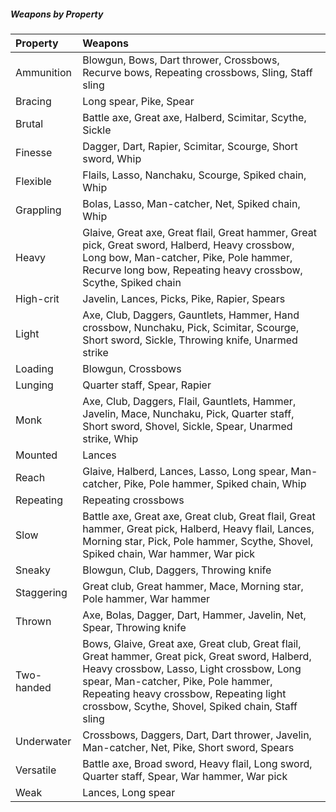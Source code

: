 ##### Weapons by Property
| Property   | Weapons |
|:-----------|:--------|
| Ammunition | Blowgun, Bows, Dart thrower, Crossbows, Recurve bows, Repeating crossbows, Sling, Staff sling |
| Bracing    | Long spear, Pike, Spear |
| Brutal     | Battle axe, Great axe, Halberd, Scimitar, Scythe, Sickle |
| Finesse    | Dagger, Dart, Rapier, Scimitar, Scourge, Short sword, Whip |
| Flexible   | Flails, Lasso, Nanchaku, Scourge, Spiked chain, Whip |
| Grappling  | Bolas, Lasso, Man-catcher, Net, Spiked chain, Whip |
| Heavy      | Glaive, Great axe, Great flail, Great hammer, Great pick, Great sword, Halberd, Heavy crossbow, Long bow, Man-catcher, Pike, Pole hammer, Recurve long bow, Repeating heavy crossbow, Scythe, Spiked chain |
| High-crit  | Javelin, Lances, Picks, Pike, Rapier, Spears |
| Light      | Axe, Club, Daggers, Gauntlets, Hammer, Hand crossbow, Nunchaku, Pick, Scimitar, Scourge, Short sword, Sickle, Throwing knife, Unarmed strike |
| Loading    | Blowgun, Crossbows |
| Lunging    | Quarter staff, Spear, Rapier |
| Monk       | Axe, Club, Daggers, Flail, Gauntlets, Hammer, Javelin, Mace, Nunchaku, Pick, Quarter staff, Short sword, Shovel, Sickle, Spear, Unarmed strike, Whip |
| Mounted    | Lances |
| Reach      | Glaive, Halberd, Lances, Lasso, Long spear, Man-catcher, Pike, Pole hammer, Spiked chain, Whip |
| Repeating  | Repeating crossbows |
| Slow       | Battle axe, Great axe, Great club, Great flail, Great hammer, Great pick, Halberd, Heavy flail, Lances, Morning star, Pick, Pole hammer, Scythe, Shovel, Spiked chain, War hammer, War pick |
| Sneaky     | Blowgun, Club, Daggers, Throwing knife |
| Staggering | Great club, Great hammer, Mace, Morning star, Pole hammer, War hammer |
| Thrown     | Axe, Bolas, Dagger, Dart, Hammer, Javelin, Net, Spear, Throwing knife |
| Two-handed | Bows, Glaive, Great axe, Great club, Great flail, Great hammer, Great pick, Great sword, Halberd, Heavy crossbow, Lasso, Light crossbow, Long spear, Man-catcher, Pike, Pole hammer, Repeating heavy crossbow, Repeating light crossbow, Scythe, Shovel, Spiked chain, Staff sling |
| Underwater | Crossbows, Daggers, Dart, Dart thrower, Javelin, Man-catcher, Net, Pike, Short sword, Spears |
| Versatile  | Battle axe, Broad sword, Heavy flail, Long sword, Quarter staff, Spear, War hammer, War pick |
| Weak       | Lances, Long spear |
